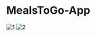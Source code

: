 # MealsToGo-App
![1](https://user-images.githubusercontent.com/87437738/233774224-d8031a2c-103f-4470-809e-e55242496fbc.jpg)
![2](https://user-images.githubusercontent.com/87437738/233774300-a63e3413-93ea-49ab-b9ef-02c8adb3c0eb.jpg)




